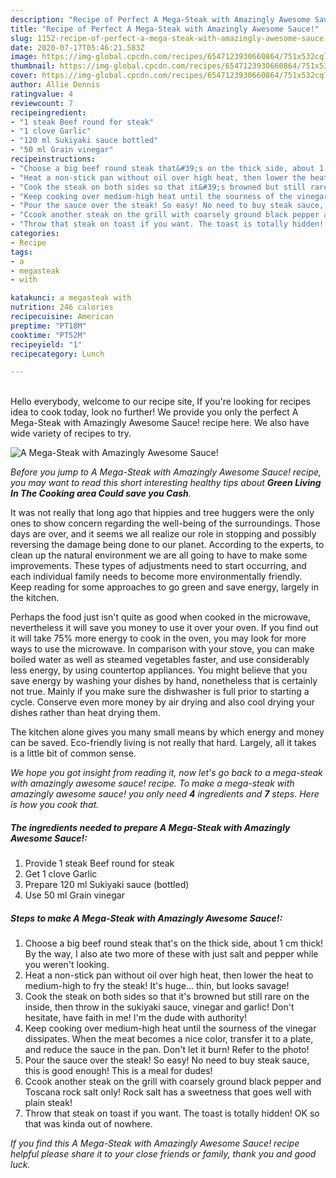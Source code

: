 ```yaml
---
description: "Recipe of Perfect A Mega-Steak with Amazingly Awesome Sauce!"
title: "Recipe of Perfect A Mega-Steak with Amazingly Awesome Sauce!"
slug: 1152-recipe-of-perfect-a-mega-steak-with-amazingly-awesome-sauce
date: 2020-07-17T05:46:21.583Z
image: https://img-global.cpcdn.com/recipes/6547123930660864/751x532cq70/a-mega-steak-with-amazingly-awesome-sauce-recipe-main-photo.jpg
thumbnail: https://img-global.cpcdn.com/recipes/6547123930660864/751x532cq70/a-mega-steak-with-amazingly-awesome-sauce-recipe-main-photo.jpg
cover: https://img-global.cpcdn.com/recipes/6547123930660864/751x532cq70/a-mega-steak-with-amazingly-awesome-sauce-recipe-main-photo.jpg
author: Allie Dennis
ratingvalue: 4
reviewcount: 7
recipeingredient:
- "1 steak Beef round for steak"
- "1 clove Garlic"
- "120 ml Sukiyaki sauce bottled"
- "50 ml Grain vinegar"
recipeinstructions:
- "Choose a big beef round steak that&#39;s on the thick side, about 1 cm thick!  By the way, I also ate two more of these with just salt and pepper while you weren&#39;t looking."
- "Heat a non-stick pan without oil over high heat, then lower the heat to medium-high to fry the steak! It&#39;s huge... thin, but looks savage!"
- "Cook the steak on both sides so that it&#39;s browned but still rare on the inside, then throw in the sukiyaki sauce, vinegar and garlic!  Don&#39;t hesitate, have faith in me! I&#39;m the dude with authority!"
- "Keep cooking over medium-high heat until the sourness of the vinegar dissipates. When the meat becomes a nice color, transfer it to a plate, and reduce the sauce in the pan. Don&#39;t let it burn! Refer to the photo!"
- "Pour the sauce over the steak! So easy! No need to buy steak sauce, this is good enough! This is a meal for dudes!"
- "Ccook another steak on the grill with coarsely ground black pepper and Toscana rock salt only! Rock salt has a sweetness that goes well with plain steak!"
- "Throw that steak on toast if you want. The toast is totally hidden! OK so that was kinda out of nowhere."
categories:
- Recipe
tags:
- a
- megasteak
- with

katakunci: a megasteak with 
nutrition: 246 calories
recipecuisine: American
preptime: "PT18M"
cooktime: "PT52M"
recipeyield: "1"
recipecategory: Lunch

---
```

<br>
Hello everybody, welcome to our recipe site, If you're looking for recipes idea to cook today, look no further! We provide you only the perfect A Mega-Steak with Amazingly Awesome Sauce! recipe here. We also have wide variety of recipes to try.
<br>


![A Mega-Steak with Amazingly Awesome Sauce!](https://img-global.cpcdn.com/recipes/6547123930660864/751x532cq70/a-mega-steak-with-amazingly-awesome-sauce-recipe-main-photo.jpg)

<i>Before you jump to A Mega-Steak with Amazingly Awesome Sauce! recipe, you may want to read this short interesting healthy tips about 
<strong>Green Living In The Cooking area Could save you Cash</strong>.</i>
</br>

It was not really that long ago that hippies and tree huggers were the only ones to show concern regarding the well-being of the surroundings. Those days are over, and it seems we all realize our role in stopping and possibly reversing the damage being done to our planet. According to the experts, to clean up the natural environment we are all going to have to make some improvements. These types of adjustments need to start occurring, and each individual family needs to become more environmentally friendly. Keep reading for some approaches to go green and save energy, largely in the kitchen.

Perhaps the food just isn't quite as good when cooked in the microwave, nevertheless it will save you money to use it over your oven. If you find out it will take 75% more energy to cook in the oven, you may look for more ways to use the microwave. In comparison with your stove, you can make boiled water as well as steamed vegetables faster, and use considerably less energy, by using countertop appliances. You might believe that you save energy by washing your dishes by hand, nonetheless that is certainly not true. Mainly if you make sure the dishwasher is full prior to starting a cycle. Conserve even more money by air drying and also cool drying your dishes rather than heat drying them.

The kitchen alone gives you many small means by which energy and money can be saved. Eco-friendly living is not really that hard. Largely, all it takes is a little bit of common sense.


<i>We hope you got insight from reading it, now let's go back to a mega-steak with amazingly awesome sauce! recipe. To make a mega-steak with amazingly awesome sauce! you only need <strong>4</strong> ingredients and <strong>7</strong> steps. Here is how you cook that.
</i>

##### The ingredients needed to prepare A Mega-Steak with Amazingly Awesome Sauce!:

1. Provide 1 steak Beef round for steak
1. Get 1 clove Garlic
1. Prepare 120 ml Sukiyaki sauce (bottled)
1. Use 50 ml Grain vinegar


##### Steps to make A Mega-Steak with Amazingly Awesome Sauce!:

1. Choose a big beef round steak that&#39;s on the thick side, about 1 cm thick!  By the way, I also ate two more of these with just salt and pepper while you weren&#39;t looking.
1. Heat a non-stick pan without oil over high heat, then lower the heat to medium-high to fry the steak! It&#39;s huge... thin, but looks savage!
1. Cook the steak on both sides so that it&#39;s browned but still rare on the inside, then throw in the sukiyaki sauce, vinegar and garlic!  Don&#39;t hesitate, have faith in me! I&#39;m the dude with authority!
1. Keep cooking over medium-high heat until the sourness of the vinegar dissipates. When the meat becomes a nice color, transfer it to a plate, and reduce the sauce in the pan. Don&#39;t let it burn! Refer to the photo!
1. Pour the sauce over the steak! So easy! No need to buy steak sauce, this is good enough! This is a meal for dudes!
1. Ccook another steak on the grill with coarsely ground black pepper and Toscana rock salt only! Rock salt has a sweetness that goes well with plain steak!
1. Throw that steak on toast if you want. The toast is totally hidden! OK so that was kinda out of nowhere.


<i>If you find this A Mega-Steak with Amazingly Awesome Sauce! recipe helpful please share it to your close friends or family, thank you and good luck.</i>
